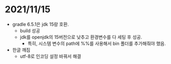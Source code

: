 # 2021/11/15

- gradle 6.5.1은 jdk 15랑 호환.
  - build 성공
  - jdk를 openjdk의 15버전으로 낮추고 환경변수를 다 세팅 후 성공.
    - 특히, 시스템 변수의 path에 %%를 사용해서 bin 폴더를 추가해줘야 했음.
- 한글 깨짐
  - utf-8로 인코딩 설정 바꿔서 해결



